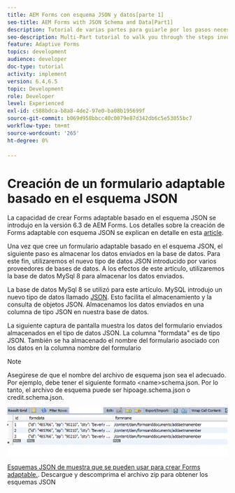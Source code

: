 ```yaml
---
title: AEM Forms con esquema JSON y datos[parte 1]
seo-title: AEM Forms with JSON Schema and Data[Part1]
description: Tutorial de varias partes para guiarle por los pasos necesarios para crear un formulario adaptable con esquema JSON y consultar los datos enviados.
seo-description: Multi-Part tutorial to walk you through the steps involved in creating Adaptive Form with JSON schema and querying the submitted data.
feature: Adaptive Forms
topics: development
audience: developer
doc-type: tutorial
activity: implement
version: 6.4,6.5
topic: Development
role: Developer
level: Experienced
exl-id: c588bdca-b8a8-4de2-97e0-ba08b195699f
source-git-commit: b069d958bbcc40c0079e87d342db6c5e53055bc7
workflow-type: tm+mt
source-wordcount: '265'
ht-degree: 0%

---
```


# Creación de un formulario adaptable basado en el esquema JSON


La capacidad de crear Forms adaptable basado en el esquema JSON se introdujo en la versión 6.3 de AEM Forms. Los detalles sobre la creación de Forms adaptable con esquema JSON se explican en detalle en esta [article](https://experienceleague.adobe.com/docs/experience-manager-65/forms/adaptive-forms-advanced-authoring/adaptive-form-json-schema-form-model.html).

Una vez que cree un formulario adaptable basado en el esquema JSON, el siguiente paso es almacenar los datos enviados en la base de datos. Para este fin, utilizaremos el nuevo tipo de datos JSON introducido por varios proveedores de bases de datos. A los efectos de este artículo, utilizaremos la base de datos MySql 8 para almacenar los datos enviados.

La base de datos MySql 8 se utilizó para este artículo. MySQL introdujo un nuevo tipo de datos llamado [JSON](https://dev.mysql.com/doc/refman/8.0/en/json.html). Esto facilita el almacenamiento y la consulta de objetos JSON. Almacenamos los datos enviados en una columna de tipo JSON en nuestra base de datos.

La siguiente captura de pantalla muestra los datos del formulario enviados almacenados en el tipo de datos JSON. La columna &quot;formdata&quot; es de tipo JSON. También se ha almacenado el nombre del formulario asociado con los datos en la columna nombre del formulario

>[!NOTE]
>
>Asegúrese de que el nombre del archivo de esquema json sea el adecuado. Por ejemplo, debe tener el siguiente formato &lt;name>schema.json. Por lo tanto, el archivo de esquema puede ser hipoage.schema.json o credit.schema.json.


![datastored](assets/datastored.gif)


[Esquemas JSON de muestra que se pueden usar para crear Forms adaptable.](assets/samplejsonschemas.zip). Descargue y descomprima el archivo zip para obtener los esquemas JSON
